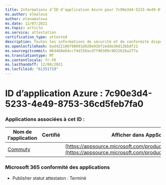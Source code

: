 ```yaml
---
title: Informations d’ID d’application Azure pour 7c90e3d4-5233-4e49-8753-36cd5feb7fa0
ms.author: elmalova
author: elenamalova
ms.date: 12/07/2021
ms.topic: article
ms.service: attestation
certification_type: attested
description: Toutes les informations de sécurité et de conformité disponibles pour 7c90e3d4-5233-4e49-8753-36cd5feb7fa0.
ms.openlocfilehash: bad422186f88091d028e93bf2edde36d12bbdf21
ms.sourcegitcommit: 06d460e64ccf4d150acd7f90309c902262ba2f7a
ms.translationtype: MT
ms.contentlocale: fr-FR
ms.lasthandoff: 12/08/2021
ms.locfileid: "61351719"
---
```

# <a name="azure-app-id-7c90e3d4-5233-4e49-8753-36cd5feb7fa0"></a>ID d’application Azure : 7c90e3d4-5233-4e49-8753-36cd5feb7fa0


### <a name="apps-associated-with-this-id"></a>Applications associées à cet ID :
| **Nom de l’application** | **Certifié** | **Afficher dans AppSource** |
|--------------|---------------|-----------------------|
| [Commuty](https://docs.microsoft.com/microsoft-365-app-certification/forward/WA200003325) |  | [https://appsource.microsoft.com/product/office/WA200003325](https://appsource.microsoft.com/product/office/WA200003325) |

### <a name="microsoft-365-app-compliance-status"></a>Microsoft 365 conformité des applications
- Publisher statut attestaton : Terminé
